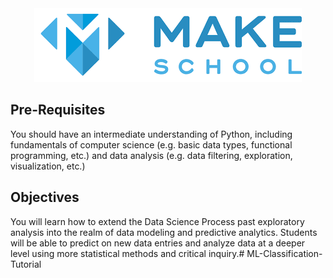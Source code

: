 <div style="text-align:center"><img src ="media/make.png" /></div>

## Pre-Requisites
You should have an intermediate understanding of Python, including fundamentals of computer science (e.g. basic data types, functional programming, etc.) and data analysis (e.g. data filtering, exploration, visualization, etc.)

## Objectives
You will learn how to extend the Data Science Process past exploratory analysis into the realm of data modeling and predictive analytics. Students will be able to predict on new data entries and analyze data at a deeper level using more statistical methods and critical inquiry.# ML-Classification-Tutorial
